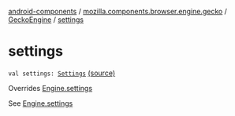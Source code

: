 [android-components](../../index.md) / [mozilla.components.browser.engine.gecko](../index.md) / [GeckoEngine](index.md) / [settings](./settings.md)

# settings

`val settings: `[`Settings`](../../mozilla.components.concept.engine/-settings/index.md) [(source)](https://github.com/mozilla-mobile/android-components/blob/master/components/browser/engine-gecko-beta/src/main/java/mozilla/components/browser/engine/gecko/GeckoEngine.kt#L206)

Overrides [Engine.settings](../../mozilla.components.concept.engine/-engine/settings.md)

See [Engine.settings](../../mozilla.components.concept.engine/-engine/settings.md)

